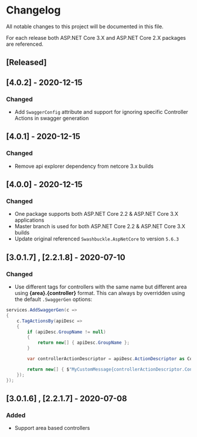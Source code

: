 # Changelog

All notable changes to this project will be documented in this file.

For each release both ASP.NET Core 3.X and ASP.NET Core 2.X packages are referenced.

## [Released]

## [4.0.2] - 2020-12-15

### Changed

- Add `SwaggerConfig` attribute and support for ignoring specific Controller Actions in swagger generation

## [4.0.1] - 2020-12-15

### Changed

- Remove api explorer dependency from netcore 3.x builds

## [4.0.0] - 2020-12-15

### Changed

- One package supports both ASP.NET Core 2.2 & ASP.NET Core 3.X applications
- Master branch is used for both ASP.NET Core 2.2 & ASP.NET Core 3.X builds
- Update original referenced `Swashbuckle.AspNetCore` to version `5.6.3`

## [3.0.1.7] , [2.2.1.8] - 2020-07-10

### Changed

- Use different tags for controllers with the same name but different area using **{area}.{controller}** format. This can always by overridden using the default `.SwaggerGen` options:

```csharp
services.AddSwaggerGen(c =>
{
    c.TagActionsBy(apiDesc =>
    {
        if (apiDesc.GroupName != null)
        {
            return new[] { apiDesc.GroupName };
        }

        var controllerActionDescriptor = apiDesc.ActionDescriptor as ControllerActionDescriptor;

        return new[] { $"MyCustomMessage{controllerActionDescriptor.ControllerName}" };
    });
});
```

## [3.0.1.6] , [2.2.1.7] - 2020-07-08

### Added

- Support area based controllers
